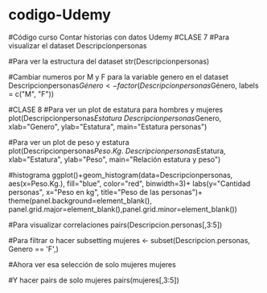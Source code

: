 # codigo-Udemy
#Código curso Contar historias con datos Udemy
#CLASE 7
#Para visualizar el dataset
Descripcionpersonas

#Para ver la estructura del dataset
str(Descripcionpersonas)

#Cambiar numeros por M y F para la variable genero en el dataset
Descripcionpersonas$Género <- factor(Descripcionpersonas$Género, labels = c("M", "F"))

#CLASE 8
#Para ver un plot de estatura para hombres y mujeres
plot(Descripcionpersonas$Estatura~Descripcionpersonas$Genero, xlab="Genero", ylab="Estatura", main="Estatura personas")

#Para ver un plot de peso y estatura
plot(Descripcionpersonas$Peso.Kg.~Descripcionpersonas$Estatura, xlab="Estatura", ylab="Peso", main="Relación estatura y peso")

#histograma
ggplot()+geom_histogram(data=Descripcionpersonas, aes(x=Peso.Kg.), fill="blue", color="red", binwidth=3)+
labs(y="Cantidad personas", x="Peso en kg",
title="Peso de las personas")+
theme(panel.background=element_blank(), panel.grid.major=element_blank(),panel.grid.minor=element_blank())

#Para visualizar correlaciones
pairs(Descripcion.personas[,3:5])

#Para filtrar o hacer subsetting
mujeres <- subset(Descripcion.personas, Genero == 'F',)

#Ahora ver esa selección de solo mujeres
mujeres

#Y hacer pairs de solo mujeres
pairs(mujeres[,3:5])


















